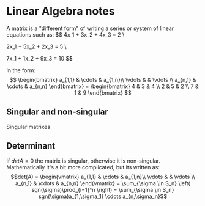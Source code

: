 # 

# Linear Algebra notes
A matrix is a "different form" of writing a series or system of linear equations such as:
$$
4x_1 + 3x_2 + 4x_3 = 2 \\

2x_1 + 5x_2 + 2x_3 = 5 \\

7x_1 + 1x_2 + 9x_3 = 10
$$

In the form: 
$$
\begin{bmatrix} a_{1,1} & \cdots & a_{1,n}\\
                                    \vdots & & \vdots \\
                                    a_{n,1} & \cdots & a_{n,n} \end{bmatrix} = \begin{bmatrix} 4 & 3 & 4 \\ 2 & 5 & 2 \\ 7 & 1 & 9 \end{bmatrix}
$$
## Singular and non-singular
Singular matrixes 

## Determinant
If $det A = 0$ the matrix is singular, otherwise it is non-singular. 
Mathematically it's a bit more complicated, but its written as: 
$$det(A) = \begin{vmatrix} a_{1,1} & \cdots & a_{1,n}\\
                                    \vdots & & \vdots \\
                                    a_{n,1} & \cdots & a_{n,n} \end{vmatrix} = \sum_{\sigma \in S_n} \left( sgn(\sigma)\prod_{i=1}^n \right) = \sum_{\sigma \in S_n} sgn(\sigma)a_{1,\sigma_1} \cdots a_{n,\sigma_n}$$